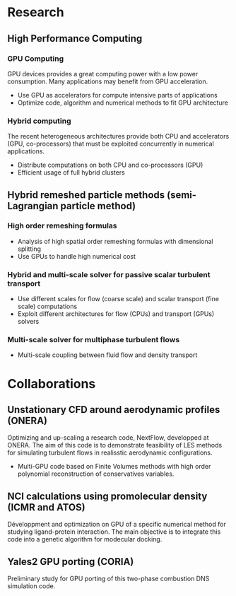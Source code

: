 # Research

## High Performance Computing

### GPU Computing

GPU devices provides a great computing power with a low power consumption. Many applications may benefit from GPU acceleration.

- Use GPU as accelerators for compute intensive parts of applications
- Optimize code, algorithm and numerical methods to fit GPU architecture

### Hybrid computing

The recent heterogeneous architectures provide both CPU and accelerators (GPU, co-processors) that must be exploited concurrently in numerical applications.

- Distribute computations on both CPU and co-processors (GPU)
- Efficient usage of full hybrid clusters

## Hybrid remeshed particle methods (semi-Lagrangian particle method)

### High order remeshing formulas

- Analysis of high spatial order remeshing formulas with dimensional splitting
- Use GPUs to handle high numerical cost

### Hybrid and multi-scale solver for passive scalar turbulent transport

- Use different scales for flow (coarse scale) and scalar transport (fine scale) computations
- Exploit different architectures for flow (CPUs) and transport (GPUs) solvers

### Multi-scale solver for multiphase turbulent flows

- Multi-scale coupling between fluid flow and density transport


# Collaborations

## Unstationary CFD around aerodynamic profiles (ONERA)

Optimizing and up-scaling a research code, NextFlow, developped at ONERA. The aim of this code is to demonstrate feasibility of LES methods for simulating turbulent flows in realisstic aerodynamic configurations.

- Multi-GPU code based on Finite Volumes methods with high order polynomial reconstruction of conservatives variables.

## NCI calculations using promolecular density (ICMR and ATOS)

Développment and optimization on GPU of a specific numerical method for studying ligand-protein interaction. The main objective is to integrate this code into a genetic algorithm for modecular docking.


## Yales2 GPU porting (CORIA)

Preliminary study for GPU porting of this two-phase combustion DNS simulation code.

